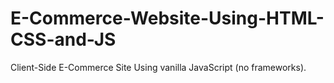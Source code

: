 # E-Commerce-Website-Using-HTML-CSS-and-JS
Client-Side E-Commerce Site Using vanilla JavaScript (no frameworks).
